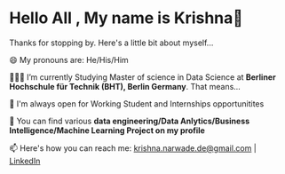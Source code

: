 # Hello All , My name is Krishna👋


Thanks for stopping by. Here's a little bit about myself...

😄 My pronouns are: He/His/Him

🧑🏻‍🏫 I’m currently Studying Master of science in Data Science at **Berliner Hochschule für Technik (BHT), Berlin Germany**. That means...

👯 I'm always open for Working Student and Internships opportunitites

🤘 You can find various **data engineering/Data Anlytics/Business Intelligence/Machine Learning Project on my profile**

📫 Here's how you can reach me: krishna.narwade.de@gmail.com | [LinkedIn](https://www.linkedin.com/in/krishna-n/)

